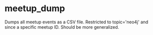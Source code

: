 # meetup_dump

Dumps all meetup events as a CSV file.  Restricted to topic='neo4j' and since a specific meetup ID.  Should be more generalized.
